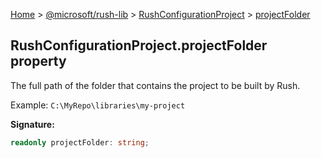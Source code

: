 [Home](./index) &gt; [@microsoft/rush-lib](./rush-lib.md) &gt; [RushConfigurationProject](./rush-lib.rushconfigurationproject.md) &gt; [projectFolder](./rush-lib.rushconfigurationproject.projectfolder.md)

## RushConfigurationProject.projectFolder property

The full path of the folder that contains the project to be built by Rush.

Example: `C:\MyRepo\libraries\my-project`

<b>Signature:</b>

```typescript
readonly projectFolder: string;
```
